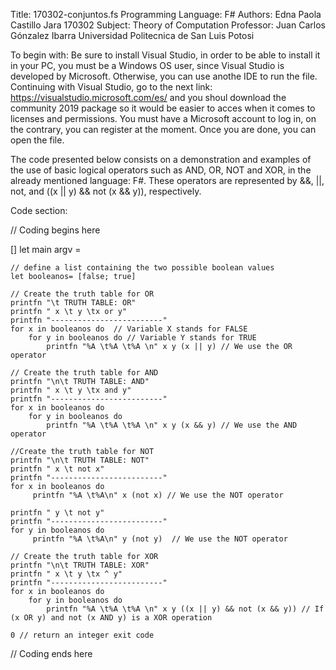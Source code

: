 Title: 170302-conjuntos.fs Programming Language: F\# Authors: Edna Paola
Castillo Jara 170302 Subject: Theory of Computation Professor: Juan
Carlos Gónzalez Ibarra Universidad Politecnica de San Luis Potosi

To begin with: Be sure to install Visual Studio, in order to be able to
install it in your PC, you must be a Windows OS user, since Visual
Studio is developed by Microsoft. Otherwise, you can use anothe IDE to
run the file. Continuing with Visual Studio, go to the next link:
https://visualstudio.microsoft.com/es/ and you shoul download the
community 2019 package so it would be easier to acces when it comes to
licenses and permissions. You must have a Microsoft account to log in,
on the contrary, you can register at the moment. Once you are done, you
can open the file.

The code presented below consists on a demonstration and examples of the
use of basic logical operators such as AND, OR, NOT and XOR, in the
already mentioned language: F\#. These operators are represented by &&,
||, not, and ((x || y) && not (x && y)), respectively.

Code section:

// Coding begins here

[<EntryPoint>] let main argv =

    // define a list containing the two possible boolean values
    let booleanos= [false; true]

    // Create the truth table for OR
    printfn "\t TRUTH TABLE: OR"
    printfn " x \t y \tx or y"
    printfn "-------------------------"
    for x in booleanos do  // Variable X stands for FALSE
        for y in booleanos do // Variable Y stands for TRUE
            printfn "%A \t%A \t%A \n" x y (x || y) // We use the OR operator

    // Create the truth table for AND    
    printfn "\n\t TRUTH TABLE: AND"
    printfn " x \t y \tx and y"
    printfn "-------------------------"
    for x in booleanos do
        for y in booleanos do
            printfn "%A \t%A \t%A \n" x y (x && y) // We use the AND operator

    //Create the truth table for NOT    
    printfn "\n\t TRUTH TABLE: NOT"
    printfn " x \t not x"
    printfn "-------------------------"
    for x in booleanos do      
         printfn "%A \t%A\n" x (not x) // We use the NOT operator

    printfn " y \t not y"
    printfn "-------------------------"
    for y in booleanos do      
         printfn "%A \t%A\n" y (not y)  // We use the NOT operator

    // Create the truth table for XOR
    printfn "\n\t TRUTH TABLE: XOR"
    printfn " x \t y \tx ^ y"
    printfn "-------------------------"
    for x in booleanos do
        for y in booleanos do
            printfn "%A \t%A \t%A \n" x y ((x || y) && not (x && y)) // If (x OR y) and not (x AND y) is a XOR operation

    0 // return an integer exit code

// Coding ends here
